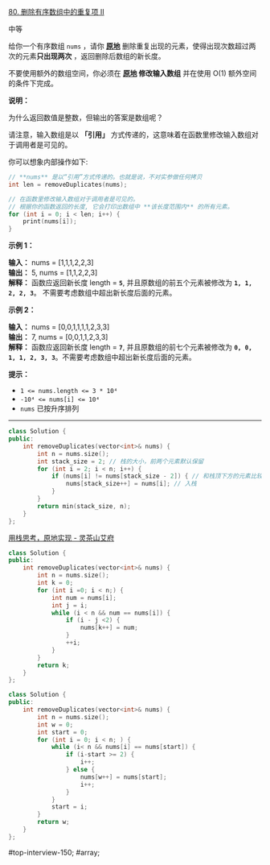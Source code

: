[80. 删除有序数组中的重复项 II](https://leetcode.cn/problems/remove-duplicates-from-sorted-array-ii/)

中等

给你一个有序数组 `nums` ，请你 **[原地](http://baike.baidu.com/item/%E5%8E%9F%E5%9C%B0%E7%AE%97%E6%B3%95)** 删除重复出现的元素，使得出现次数超过两次的元素**只出现两次** ，返回删除后数组的新长度。

不要使用额外的数组空间，你必须在 **[原地](https://baike.baidu.com/item/%E5%8E%9F%E5%9C%B0%E7%AE%97%E6%B3%95) 修改输入数组** 并在使用 O(1) 额外空间的条件下完成。

**说明：**

为什么返回数值是整数，但输出的答案是数组呢？

请注意，输入数组是以 **「引用」** 方式传递的，这意味着在函数里修改输入数组对于调用者是可见的。

你可以想象内部操作如下:
```c
// **nums** 是以“引用”方式传递的。也就是说，不对实参做任何拷贝
int len = removeDuplicates(nums);

// 在函数里修改输入数组对于调用者是可见的。
// 根据你的函数返回的长度, 它会打印出数组中 **该长度范围内** 的所有元素。
for (int i = 0; i < len; i++) {
    print(nums[i]);
}
```

**示例 1：**

**输入：** nums = [1,1,1,2,2,3]  
**输出：** 5, nums = [1,1,2,2,3]  
**解释：** 函数应返回新长度 length = **`5`**, 并且原数组的前五个元素被修改为 **`1, 1, 2, 2, 3`**。 不需要考虑数组中超出新长度后面的元素。

**示例 2：**

**输入：** nums = [0,0,1,1,1,1,2,3,3]  
**输出：** 7, nums = [0,0,1,1,2,3,3]  
**解释：** 函数应返回新长度 length = **`7`**, 并且原数组的前七个元素被修改为 **`0, 0, 1, 1, 2, 3, 3`**。不需要考虑数组中超出新长度后面的元素。

**提示：**

- `1 <= nums.length <= 3 * 10⁴`
- `-10⁴ <= nums[i] <= 10⁴`
- `nums` 已按升序排列
---- ----
```cpp
class Solution {
public:
    int removeDuplicates(vector<int>& nums) {
        int n = nums.size();
        int stack_size = 2; // 栈的大小，前两个元素默认保留
        for (int i = 2; i < n; i++) {
            if (nums[i] != nums[stack_size - 2]) { // 和栈顶下方的元素比较
                nums[stack_size++] = nums[i]; // 入栈
            }
        }
        return min(stack_size, n);
    }
};
```
[用栈思考，原地实现 - 灵茶山艾府](https://leetcode.cn/problems/remove-duplicates-from-sorted-array-ii/solutions/3060042/yong-zhan-si-kao-yuan-di-shi-xian-python-zw8l/)

```cpp
class Solution {
public:
    int removeDuplicates(vector<int>& nums) {
        int n = nums.size();
        int k = 0;
        for (int i =0; i < n;) {
            int num = nums[i];
            int j = i;
            while (i < n && num == nums[i]) {
                if (i - j <2) {
                    nums[k++] = num;
                }
                ++i;
            }
        }
        return k;
    }
};
```

```cpp
class Solution {
public:
    int removeDuplicates(vector<int>& nums) {
        int n = nums.size();
        int w = 0;
        int start = 0;
        for (int i = 0; i < n; ) {
            while (i< n && nums[i] == nums[start]) {
                if (i-start >= 2) {
                    i++;
                } else {
                    nums[w++] = nums[start];
                    i++;
                }
            }
            start = i;
        }
        return w;
    }
};
```
#top-interview-150; #array; 